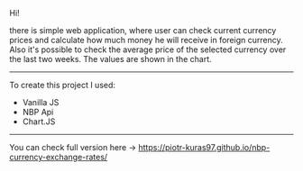 Hi!

there is simple web application, where user can check current currency prices and calculate how much money he will receive in foreign currency. 
Also it's possible to check the average price of the selected currency over the last two weeks. The values are shown in the chart.

---

To create this project I used:
* Vanilla JS
* NBP Api
* Chart.JS

---

You can check full version here -> https://piotr-kuras97.github.io/nbp-currency-exchange-rates/
